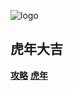 ![logo](https://gimg2.baidu.com/image_search/src=http%3A%2F%2Fimg95.699pic.com%2Fphoto%2F40188%2F6904.jpg_wh300.jpg&refer=http%3A%2F%2Fimg95.699pic.com&app=2002&size=f9999,10000&q=a80&n=0&g=0n&fmt=jpeg?sec=1649319843&t=48f05c961a9dde256c2fd420bed6d1e7)

## 虎年大吉

[**攻略**](https://zhuanlan.zhihu.com/p/56943330)
[**虎年**](README.md)